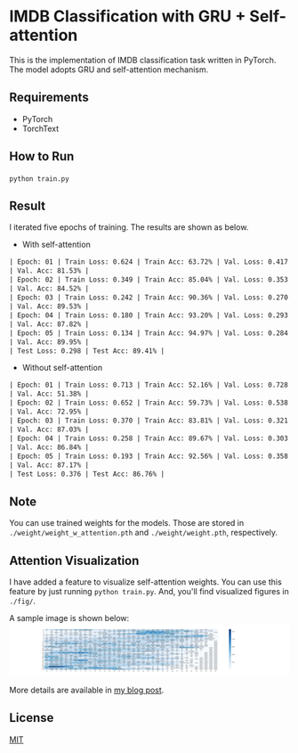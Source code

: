 IMDB Classification with GRU + Self-attention
===
This is the implementation of IMDB classification task written in PyTorch. The model adopts GRU and self-attention mechanism.

## Requirements
* PyTorch
* TorchText

## How to Run
`python train.py`

## Result
I iterated five epochs of training. The results are shown as below.

* With self-attention
```
| Epoch: 01 | Train Loss: 0.624 | Train Acc: 63.72% | Val. Loss: 0.417 | Val. Acc: 81.53% |
| Epoch: 02 | Train Loss: 0.349 | Train Acc: 85.04% | Val. Loss: 0.353 | Val. Acc: 84.52% |
| Epoch: 03 | Train Loss: 0.242 | Train Acc: 90.36% | Val. Loss: 0.270 | Val. Acc: 89.53% |
| Epoch: 04 | Train Loss: 0.180 | Train Acc: 93.20% | Val. Loss: 0.293 | Val. Acc: 87.82% |
| Epoch: 05 | Train Loss: 0.134 | Train Acc: 94.97% | Val. Loss: 0.284 | Val. Acc: 89.95% |
| Test Loss: 0.298 | Test Acc: 89.41% |
```

* Without self-attention
```
| Epoch: 01 | Train Loss: 0.713 | Train Acc: 52.16% | Val. Loss: 0.728 | Val. Acc: 51.38% |
| Epoch: 02 | Train Loss: 0.652 | Train Acc: 59.73% | Val. Loss: 0.538 | Val. Acc: 72.95% |
| Epoch: 03 | Train Loss: 0.370 | Train Acc: 83.81% | Val. Loss: 0.321 | Val. Acc: 87.03% |
| Epoch: 04 | Train Loss: 0.258 | Train Acc: 89.67% | Val. Loss: 0.303 | Val. Acc: 86.84% |
| Epoch: 05 | Train Loss: 0.193 | Train Acc: 92.56% | Val. Loss: 0.358 | Val. Acc: 87.17% |
| Test Loss: 0.376 | Test Acc: 86.76% |
```

## Note
You can use trained weights for the models. Those are stored in `./weight/weight_w_attention.pth` and `./weight/weight.pth`, respectively.

## Attention Visualization
I have added a feature to visualize self-attention weights. You can use this feature by just running `python train.py`. And, you'll find visualized figures in `./fig/`.

A sample image is shown below:  
![attention weight image sample](./fig/attention_1.png)

More details are available in [my blog post](https://gucci-j.github.io/SA-Visualization/).


## License
[MIT](./LICENSE)